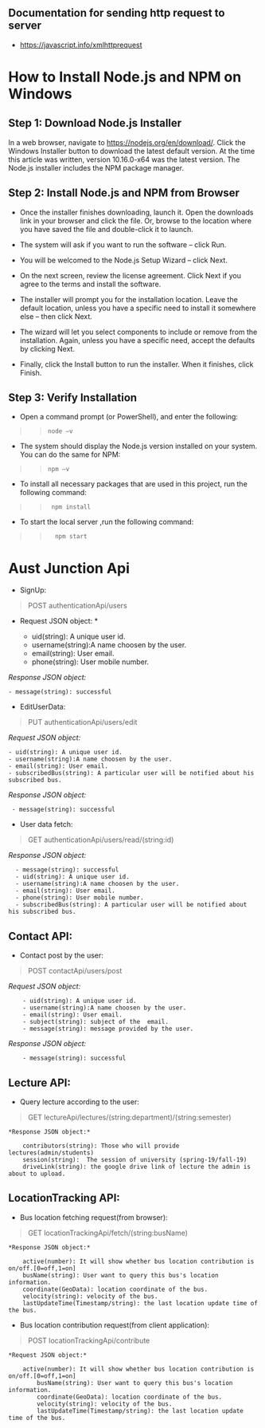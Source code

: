 ## Documentation for sending http request to server
- https://javascript.info/xmlhttprequest

# How to Install Node.js and NPM on Windows

## Step 1: Download Node.js Installer
  In a web browser, navigate to https://nodejs.org/en/download/. 
  Click the Windows Installer button to download the latest default version. 
  At the time this article was written, version 10.16.0-x64 was the latest version. 
  The Node.js installer includes the NPM package manager.

## Step 2: Install Node.js and NPM from Browser

- Once the installer finishes downloading, launch it. Open the downloads link in your browser and click the file. Or, browse to the location where you have saved the file and double-click it to launch.

- The system will ask if you want to run the software – click Run.

- You will be welcomed to the Node.js Setup Wizard – click Next.

- On the next screen, review the license agreement. Click Next if you agree to the terms and install the software.

- The installer will prompt you for the installation location. Leave the default location, unless you have a specific need to install it somewhere else – then click Next.

- The wizard will let you select components to include or remove from the installation. Again, unless you have a specific need, accept the defaults by clicking Next.

- Finally, click the Install button to run the installer. When it finishes, click Finish.


## Step 3: Verify Installation
  
- Open a command prompt (or PowerShell), and enter the following:

>>  `node –v`
  
-  The system should display the Node.js version installed on your system. You can do the same for NPM:

>>  `npm –v`

- To install all necessary packages that are used in this project, run the following command:

>> `  npm install  `

- To start the local server ,run the following command:

>> `   npm start   `




# Aust Junction Api

- SignUp:

> POST  authenticationApi/users  
  
  * Request JSON object: *

    - uid(string): A unique user id.
    - username(string):A name choosen by the user.
    - email(string): User email.
    - phone(string): User mobile number.
  
  *Response JSON object:*

    - message(string): successful

- EditUserData:
> PUT authenticationApi/users/edit   

   *Request JSON object:*

    - uid(string): A unique user id.
    - username(string):A name choosen by the user.
    - email(string): User email.
    - subscribedBus(string): A particular user will be notified about his subscribed bus. 

   *Response JSON object:*

     - message(string): successful

- User data fetch:

> GET  authenticationApi/users/read/(string:id)

   *Response JSON object:*

      - message(string): successful
      - uid(string): A unique user id.
      - username(string):A name choosen by the user.
      - email(string): User email.
      - phone(string): User mobile number.
      - subscribedBus(string): A particular user will be notified about his subscribed bus. 


		
## Contact API: 

- Contact post by the user:

> POST  contactApi/users/post  
  
  *Request JSON object:*

	    - uid(string): A unique user id.
	    - username(string):A name choosen by the user.
	    - email(string): User email.
	    - subject(string): subject of the  email.
	    - message(string): message provided by the user.
  
  *Response JSON object:*

	    - message(string): successful






## Lecture API: 

- Query lecture according to the user:

> GET lectureApi/lectures/(string:department)/(string:semester)

	*Response JSON object:*
		
		contributors(string): Those who will provide lectures(admin/students)
		session(string):  The session of university (spring-19/fall-19) 
		driveLink(string): the google drive link of lecture the admin is about to upload.


## LocationTracking API:

-   Bus location fetching request(from browser):
	
>   GET	locationTrackingApi/fetch/(string:busName)
	
	*Response JSON object:*
	
		active(number): It will show whether bus location contribution is on/off.[0=off,1=on]
		busName(string): User want to query this bus's location information.
		coordinate(GeoData): location coordinate of the bus.
		velocity(string): velocity of the bus.
		lastUpdateTime(Timestamp/string): the last location update time of the bus.
		


-	Bus location contribution request(from client application):

>  POST	 locationTrackingApi/contribute    
	
	*Request JSON object:*
	
		active(number): It will show whether bus location contribution is on/off.[0=off,1=on]
			busName(string): User want to query this bus's location information.
			coordinate(GeoData): location coordinate of the bus.
			velocity(string): velocity of the bus.
			lastUpdateTime(Timestamp/string): the last location update time of the bus.



